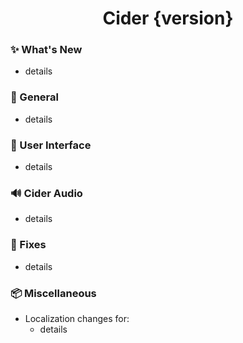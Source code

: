 <center>

# Cider {version}

</center>


[//]: # (New additions)
### ✨ What's New

* details

[//]: # (General)
### 📕 General

* details

[//]: # (UI)
### 🎨 User Interface

* details

[//]: # (CiderAudio)
### 🔊 Cider Audio

* details

[//]: # (Fixes)
### 🔧 Fixes

* details

[//]: # (Misc)
### 📦 Miscellaneous

* Localization changes for:
    * details